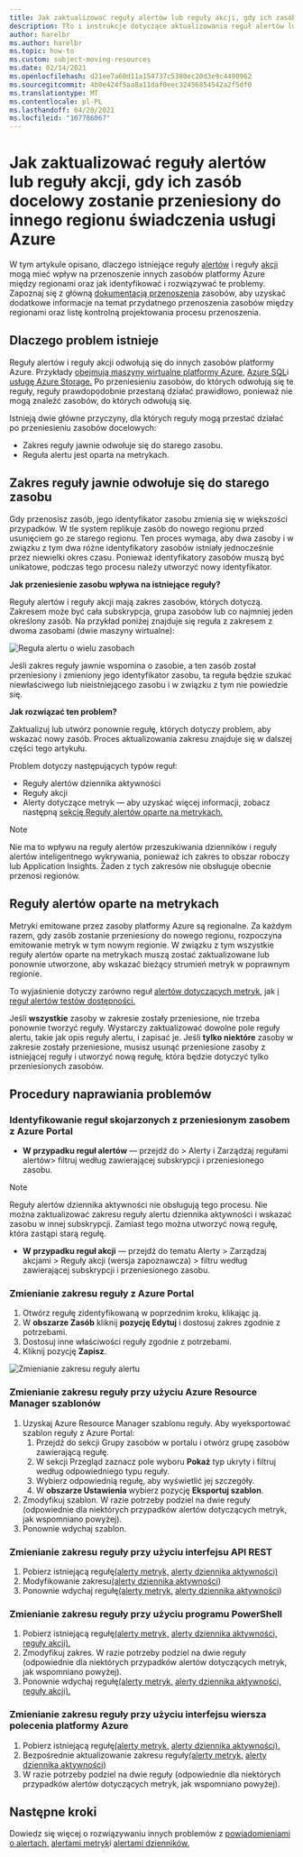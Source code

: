 ```yaml
---
title: Jak zaktualizować reguły alertów lub reguły akcji, gdy ich zasób docelowy zostanie przeniesiony do innego regionu świadczenia usługi Azure
description: Tło i instrukcje dotyczące aktualizowania reguł alertów lub reguł akcji, gdy ich zasób docelowy zostanie przeniesiony do innego regionu świadczenia usługi Azure.
author: harelbr
ms.author: harelbr
ms.topic: how-to
ms.custom: subject-moving-resources
ms.date: 02/14/2021
ms.openlocfilehash: d21ee7a60d11a154737c5380ec20d3e9c4490962
ms.sourcegitcommit: 4b0e424f5aa8a11daf0eec32456854542a2f5df0
ms.translationtype: MT
ms.contentlocale: pl-PL
ms.lasthandoff: 04/20/2021
ms.locfileid: "107786067"
---
```

# <a name="how-to-update-alert-rules-or-action-rules-when-their-target-resource-moves-to-a-different-azure-region"></a>Jak zaktualizować reguły alertów lub reguły akcji, gdy ich zasób docelowy zostanie przeniesiony do innego regionu świadczenia usługi Azure

W tym artykule opisano, dlaczego istniejące reguły [alertów](./alerts-overview.md) i reguły [akcji](./alerts-action-rules.md) mogą mieć wpływ na przenoszenie innych zasobów platformy Azure między regionami oraz jak identyfikować i rozwiązywać te problemy. Zapoznaj się z główną [dokumentacją przenoszenia](../../azure-resource-manager/management/move-resources-overview.md) zasobów, aby uzyskać dodatkowe informacje na temat przydatnego przenoszenia zasobów między regionami oraz listę kontrolną projektowania procesu przenoszenia.

## <a name="why-the-problem-exists"></a>Dlaczego problem istnieje

Reguły alertów i reguły akcji odwołują się do innych zasobów platformy Azure. Przykłady [obejmują maszyny wirtualne platformy Azure,](../../site-recovery/azure-to-azure-tutorial-migrate.md) [Azure SQL](../../azure-sql/database/move-resources-across-regions.md)i [usługę Azure Storage.](../../storage/common/storage-account-move.md) Po przeniesieniu zasobów, do których odwołują się te reguły, reguły prawdopodobnie przestaną działać prawidłowo, ponieważ nie mogą znaleźć zasobów, do których odwołują się.

Istnieją dwie główne przyczyny, dla których reguły mogą przestać działać po przeniesieniu zasobów docelowych:

- Zakres reguły jawnie odwołuje się do starego zasobu.
- Reguła alertu jest oparta na metrykach.

## <a name="rule-scope-explicitly-refers-to-the-old-resource"></a>Zakres reguły jawnie odwołuje się do starego zasobu

Gdy przenosisz zasób, jego identyfikator zasobu zmienia się w większości przypadków. W tle system replikuje zasób do nowego regionu przed usunięciem go ze starego regionu. Ten proces wymaga, aby dwa zasoby i w związku z tym dwa różne identyfikatory zasobów istniały jednocześnie przez niewielki okres czasu. Ponieważ identyfikatory zasobów muszą być unikatowe, podczas tego procesu należy utworzyć nowy identyfikator. 

**Jak przeniesienie zasobu wpływa na istniejące reguły?**

Reguły alertów i reguły akcji mają zakres zasobów, których dotyczą. Zakresem może być cała subskrypcja, grupa zasobów lub co najmniej jeden określony zasób.
Na przykład poniżej znajduje się reguła z zakresem z dwoma zasobami (dwie maszyny wirtualne):

![Reguła alertu o wielu zasobach](media/alerts-resource-move/multi-resource-alert-rule.png)

Jeśli zakres reguły jawnie wspomina o zasobie, a ten zasób został przeniesiony i zmieniony jego identyfikator zasobu, ta reguła będzie szukać niewłaściwego lub nieistniejącego zasobu i w związku z tym nie powiedzie się.

**Jak rozwiązać ten problem?**

Zaktualizuj lub utwórz ponownie regułę, których dotyczy problem, aby wskazać nowy zasób. Proces aktualizowania zakresu znajduje się w dalszej części tego artykułu.

Problem dotyczy następujących typów reguł:

- Reguły alertów dziennika aktywności
- Reguły akcji
- Alerty dotyczące metryk — aby uzyskać więcej informacji, zobacz następną [sekcję Reguły alertów oparte na metrykach.](#alert-rules-based-on-metrics)

> [!NOTE]
> Nie ma to wpływu na reguły alertów przeszukiwania dzienników i reguły alertów inteligentnego wykrywania, ponieważ ich zakres to obszar roboczy lub Application Insights. Żaden z tych zakresów nie obsługuje obecnie przenosi regionów.

## <a name="alert-rules-based-on-metrics"></a>Reguły alertów oparte na metrykach

Metryki emitowane przez zasoby platformy Azure są regionalne. Za każdym razem, gdy zasób zostanie przeniesiony do nowego regionu, rozpoczyna emitowanie metryk w tym nowym regionie. W związku z tym wszystkie reguły alertów oparte na metrykach muszą zostać zaktualizowane lub ponownie utworzone, aby wskazać bieżący strumień metryk w poprawnym regionie.

To wyjaśnienie dotyczy zarówno reguł [alertów dotyczących metryk,](alerts-metric-overview.md) jak [i reguł alertów testów dostępności.](../app/monitor-web-app-availability.md)

Jeśli **wszystkie** zasoby w zakresie zostały przeniesione, nie trzeba ponownie tworzyć reguły. Wystarczy zaktualizować dowolne pole reguły alertu, takie jak opis reguły alertu, i zapisać je.
Jeśli **tylko niektóre** zasoby w zakresie zostały przeniesione, musisz usunąć przeniesione zasoby z istniejącej reguły i utworzyć nową regułę, która będzie dotyczyć tylko przeniesionych zasobów.

## <a name="procedures-to-fix-problems"></a>Procedury naprawiania problemów

### <a name="identifying-rules-associated-with-a-moved-resource-from-the-azure-portal"></a>Identyfikowanie reguł skojarzonych z przeniesionym zasobem z Azure Portal

- **W przypadku reguł alertów** — przejdź do > Alerty i Zarządzaj regułami alertów> filtruj według zawierającej subskrypcji i przeniesionego zasobu.
> [!NOTE]
> Reguły alertów dziennika aktywności nie obsługują tego procesu. Nie można zaktualizować zakresu reguły alertu dziennika aktywności i wskazać zasobu w innej subskrypcji. Zamiast tego można utworzyć nową regułę, która zastąpi starą regułę.

- **W przypadku reguł akcji** — przejdź do tematu Alerty > Zarządzaj akcjami > Reguły akcji (wersja zapoznawcza) > filtru według zawierającej subskrypcji i przeniesionego zasobu.

### <a name="change-scope-of-a-rule-from-the-azure-portal"></a>Zmienianie zakresu reguły z Azure Portal

1. Otwórz regułę zidentyfikowaną w poprzednim kroku, klikając ją.
2. W **obszarze Zasób** kliknij **pozycję Edytuj** i dostosuj zakres zgodnie z potrzebami.
3. Dostosuj inne właściwości reguły zgodnie z potrzebami.
4. Kliknij pozycję **Zapisz**.

![Zmienianie zakresu reguły alertu](media/alerts-resource-move/change-alert-rule-scope.png)

### <a name="change-the-scope-of-a-rule-using-azure-resource-manager-templates"></a>Zmienianie zakresu reguły przy użyciu Azure Resource Manager szablonów

1. Uzyskaj Azure Resource Manager szablonu reguły.   Aby wyeksportować szablon reguły z Azure Portal:
   1. Przejdź do sekcji Grupy zasobów w portalu i otwórz grupę zasobów zawierającą regułę.
   2. W sekcji Przegląd zaznacz pole wyboru **Pokaż** typ ukryty i filtruj według odpowiedniego typu reguły.
   3. Wybierz odpowiednią regułę, aby wyświetlić jej szczegóły.
   4. W **obszarze Ustawienia** wybierz pozycję **Eksportuj szablon**.
2. Zmodyfikuj szablon. W razie potrzeby podziel na dwie reguły (odpowiednie dla niektórych przypadków alertów dotyczących metryk, jak wspomniano powyżej).
3. Ponownie wdychaj szablon.

### <a name="change-scope-of-a-rule-using-rest-api"></a>Zmienianie zakresu reguły przy użyciu interfejsu API REST

1. Pobierz istniejącą regułę[(alerty metryk,](/rest/api/monitor/metricalerts/get) [alerty dziennika aktywności)](/rest/api/monitor/activitylogalerts/get)
2. Modyfikowanie zakresu[(alerty dziennika aktywności](/rest/api/monitor/activitylogalerts/update))
3. Ponownie wdychaj regułę[(alerty metryk,](/rest/api/monitor/metricalerts/createorupdate) [alerty dziennika aktywności](/rest/api/monitor/activitylogalerts/createorupdate))

### <a name="change-scope-of-a-rule-using-powershell"></a>Zmienianie zakresu reguły przy użyciu programu PowerShell

1. Pobierz istniejącą regułę[(alerty metryk,](/powershell/module/az.monitor/get-azmetricalertrulev2) [alerty dziennika aktywności,](/powershell/module/az.monitor/get-azactivitylogalert) [reguły akcji).](/powershell/module/az.alertsmanagement/get-azactionrule)
2. Zmodyfikuj zakres. W razie potrzeby podziel na dwie reguły (odpowiednie dla niektórych przypadków alertów dotyczących metryk, jak wspomniano powyżej).
3. Ponownie wdychaj regułę[(alerty metryk,](/powershell/module/az.monitor/add-azmetricalertrulev2) [alerty dziennika aktywności,](/powershell/module/az.monitor/enable-azactivitylogalert) [reguły akcji).](/powershell/module/az.alertsmanagement/set-azactionrule)

### <a name="change-the-scope-of-a-rule-using-azure-cli"></a>Zmienianie zakresu reguły przy użyciu interfejsu wiersza polecenia platformy Azure

1.  Pobierz istniejącą regułę[(alerty metryk,](/cli/azure/monitor/metrics/alert#az_monitor_metrics_alert_show) [alerty dziennika aktywności).](/cli/azure/monitor/activity-log/alert#az_monitor_activity_log-alert_list)
2.  Bezpośrednie aktualizowanie zakresu reguły[(alerty metryk,](/cli/azure/monitor/metrics/alert#az_monitor_metrics_alert_update) [alerty dziennika aktywności)](/cli/azure/monitor/activity-log/alert/scope)
3.  W razie potrzeby podziel na dwie reguły (odpowiednie dla niektórych przypadków alertów dotyczących metryk, jak wspomniano powyżej).

## <a name="next-steps"></a>Następne kroki

Dowiedz się więcej o rozwiązywaniu innych problemów z [powiadomieniami o alertach,](alerts-troubleshoot.md) [alertami metryk](alerts-troubleshoot-metric.md)i [alertami dzienników.](alerts-troubleshoot-log.md)